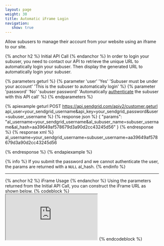 ```yaml
---
layout: page
weight: 30
title: Automatic iFrame Login
navigation:
   show: true
---
```

Allow subusers to manage their account from your website using an iframe to our site. 

{% anchor h2 %}
Initial API Call 
{% endanchor %}
In order to login your subuser, you need to contact our API to retrieve the unique URL to automatically login your subuser. Then display the generated URL to automatically login your subuser.

{% parameters geturl %}
 {% parameter 'user' 'Yes' 'Subuser must be under your account' 'This is the subuser to automatically login' %}
 {% parameter 'password' 'No' 'subuser password' 'Automatically [authenticate]({{root_url}}/API_Reference/Customer_Subuser_API/authenticate_a_subuser.html) the subuser with this API call' %}
{% endparameters %}

{% apiexample geturl POST https://api.sendgrid.com/apiv2/customer.geturl api_user=your_sendgrid_username&api_key=your_sendgrid_password&user=subuser_username %}
  {% response json %}
{
  "params": "al_username=your_sendgrid_username&al_subuser_name=subuser_username&al_hash=aa39649af578679d3a90d2cc43245d56"
}
  {% endresponse %}
  {% response xml %}
<params>
   <params>al_username=your_sendgrid_username=subuser_username=aa39649af578679d3a90d2cc43245d56</params>
</params>

  {% endresponse %}
{% endapiexample %}

{% info %}
If you submit the password and we cannot authenticate the user, the params are returned with a <code>NULL</code> al_hash.
{% endinfo %}

* * * * *

{% anchor h2 %}
iFrame Usage 
{% endanchor %}
Using the parameters returned from the Initial API Call, you can construct the iFrame URL as shown below. {% codeblock %} <iframe src="https://sendgrid.com/account?al_username=your_username&amp;al_subuser_name=subuser_username&amp;al_hash=aa39649af578679d3a90d2cc43245d56"></iframe> {% endcodeblock %}
